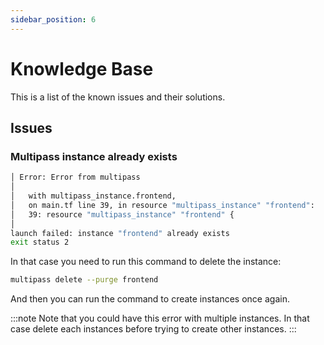 ```yaml
---
sidebar_position: 6
---
```


# Knowledge Base

This is a list of the known issues and their solutions.

## Issues

### Multipass instance already exists

```bash
│ Error: Error from multipass
│
│   with multipass_instance.frontend,
│   on main.tf line 39, in resource "multipass_instance" "frontend":
│   39: resource "multipass_instance" "frontend" {
│
launch failed: instance "frontend" already exists
exit status 2
```

In that case you need to run this command to delete the instance:
```bash
multipass delete --purge frontend
```

And then you can run the command to create instances once again. 

:::note
Note that you could have this error with multiple instances. In that case delete each instances before trying to create other instances.
:::
